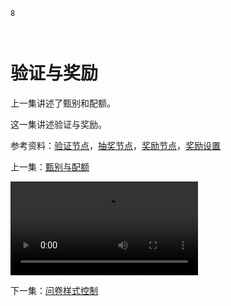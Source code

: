 ```index
8
```
```tag

```
```summary

```

# 验证与奖励

上一集讲述了甄别和配额。

这一集讲述验证与奖励。

参考资料：[验证节点](../design/nodes/verify.md)，[抽奖节点](../design/nodes/lottery.md)，[奖励节点](../design/nodes/gift.md)，[奖励设置](../design/advance-topic/reward.md)


上一集：[甄别与配额](./screen-quota.md)

<video src='https://media.choiceform.com/help/video/lottery-gift.mp4' controls></video>

下一集：[问卷样式控制](./style-control.md)


